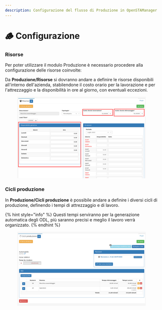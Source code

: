 ```yaml
---
description: Configurazione del flusso di Produzione in OpenSTAManager
---
```


# 🪵 Configurazione



### Risorse

Per poter utilizzare il modulo Produzione è necessario procedere alla configurazione delle risorse coinvolte:

Da **Produzione/Risorse** si dovranno andare a definire le risorse disponibili all'interno dell'azienda, stabilendone il costo orario per la lavorazione e per l'attrezzaggio e la disponibilità in ore al giorno, con eventuali eccezioni.

<figure><img src="../../.gitbook/assets/immagine (333).png" alt=""><figcaption></figcaption></figure>



### Cicli produzione

In **Produzione/Cicli produzione** è possibile andare a definire i diversi cicli di produzione, definendo i tempi di attrezzaggio e di lavoro.

{% hint style="info" %}
Questi tempi serviranno per la generazione automatica degli ODL, più saranno precisi e meglio il lavoro verrà organizzato.
{% endhint %}

<figure><img src="../../.gitbook/assets/immagine (463).png" alt=""><figcaption></figcaption></figure>
